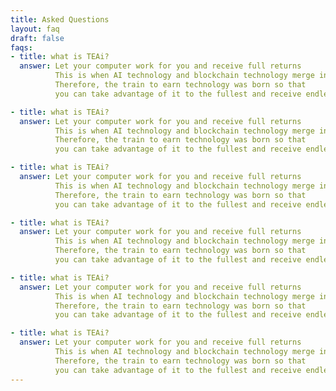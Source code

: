 ```yaml
---
title: Asked Questions
layout: faq
draft: false
faqs:
- title: what is TEAi?
  answer: Let your computer work for you and receive full returns
          This is when AI technology and blockchain technology merge into one
          Therefore, the train to earn technology was born so that
          you can take advantage of it to the fullest and receive endless rewards

- title: what is TEAi?
  answer: Let your computer work for you and receive full returns
          This is when AI technology and blockchain technology merge into one
          Therefore, the train to earn technology was born so that
          you can take advantage of it to the fullest and receive endless rewards

- title: what is TEAi?
  answer: Let your computer work for you and receive full returns
          This is when AI technology and blockchain technology merge into one
          Therefore, the train to earn technology was born so that
          you can take advantage of it to the fullest and receive endless rewards

- title: what is TEAi?
  answer: Let your computer work for you and receive full returns
          This is when AI technology and blockchain technology merge into one
          Therefore, the train to earn technology was born so that
          you can take advantage of it to the fullest and receive endless rewards

- title: what is TEAi?
  answer: Let your computer work for you and receive full returns
          This is when AI technology and blockchain technology merge into one
          Therefore, the train to earn technology was born so that
          you can take advantage of it to the fullest and receive endless rewards

- title: what is TEAi?
  answer: Let your computer work for you and receive full returns
          This is when AI technology and blockchain technology merge into one
          Therefore, the train to earn technology was born so that
          you can take advantage of it to the fullest and receive endless rewards
---
```

